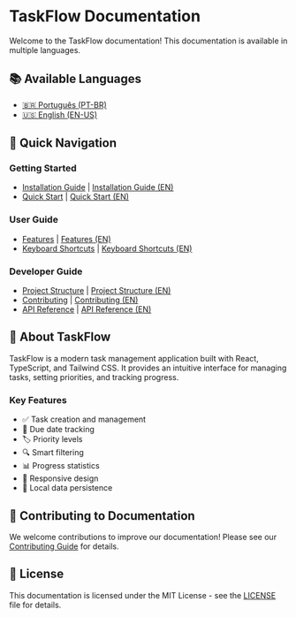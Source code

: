 # TaskFlow Documentation

Welcome to the TaskFlow documentation! This documentation is available in multiple languages.

## 📚 Available Languages

- [🇧🇷 Português (PT-BR)](pt-br/)
- [🇺🇸 English (EN-US)](en-us/)

## 🚀 Quick Navigation

### Getting Started
- [Installation Guide](pt-br/getting-started/installation.md) | [Installation Guide (EN)](en-us/getting-started/installation.md)
- [Quick Start](pt-br/getting-started/quick-start.md) | [Quick Start (EN)](en-us/getting-started/quick-start.md)

### User Guide
- [Features](pt-br/user-guide/features.md) | [Features (EN)](en-us/user-guide/features.md)
- [Keyboard Shortcuts](pt-br/user-guide/shortcuts.md) | [Keyboard Shortcuts (EN)](en-us/user-guide/shortcuts.md)

### Developer Guide
- [Project Structure](pt-br/developer/project-structure.md) | [Project Structure (EN)](en-us/developer/project-structure.md)
- [Contributing](pt-br/developer/contributing.md) | [Contributing (EN)](en-us/developer/contributing.md)
- [API Reference](pt-br/api/overview.md) | [API Reference (EN)](en-us/api/overview.md)

## 📖 About TaskFlow

TaskFlow is a modern task management application built with React, TypeScript, and Tailwind CSS. It provides an intuitive interface for managing tasks, setting priorities, and tracking progress.

### Key Features
- ✅ Task creation and management
- 📅 Due date tracking
- 🏷️ Priority levels
- 🔍 Smart filtering
- 📊 Progress statistics
- 📱 Responsive design
- 💾 Local data persistence

## 🤝 Contributing to Documentation

We welcome contributions to improve our documentation! Please see our [Contributing Guide](pt-br/developer/contributing.md) for details.

## 📄 License

This documentation is licensed under the MIT License - see the [LICENSE](pt-br/developer/license.md) file for details.
